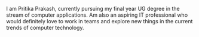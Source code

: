 I am Pritika Prakash, currently pursuing my final year UG degree in the stream of computer applications. Am also an aspiring IT professional who would definitely love to work in teams and explore new things in the current trends of computer technology.
